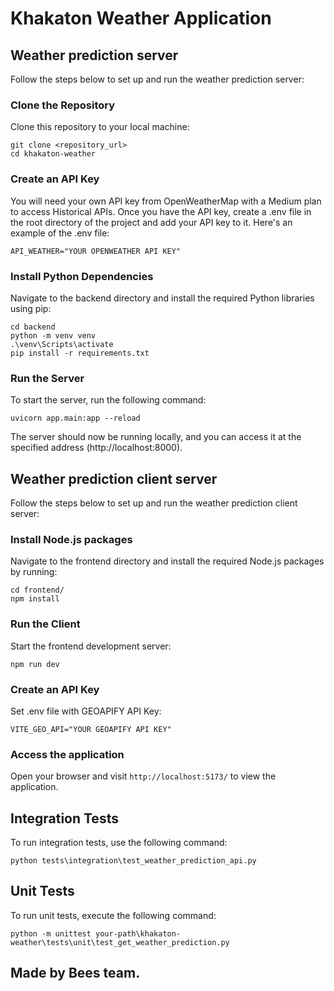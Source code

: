 # Khakaton Weather Application

## Weather prediction server

Follow the steps below to set up and run the weather prediction server:

### Clone the Repository

Clone this repository to your local machine:

```
git clone <repository_url>
cd khakaton-weather
```

### Create an API Key

You will need your own API key from OpenWeatherMap with a Medium plan to access Historical APIs. Once you have the API key, create a .env file in the root directory of the project and add your API key to it. Here's an example of the .env file:

```
API_WEATHER="YOUR OPENWEATHER API KEY"
```

### Install Python Dependencies

Navigate to the backend directory and install the required Python libraries using pip:

```
cd backend
python -m venv venv
.\venv\Scripts\activate
pip install -r requirements.txt
```

### Run the Server

To start the server, run the following command:

```
uvicorn app.main:app --reload
```

The server should now be running locally, and you can access it at the specified address (http://localhost:8000).

## Weather prediction client server

Follow the steps below to set up and run the weather prediction client server:

### Install Node.js packages

Navigate to the frontend directory and install the required Node.js packages by running:

```
cd frontend/
npm install
```

### Run the Client

Start the frontend development server:

```
npm run dev
```

### Create an API Key

Set .env file with GEOAPIFY API Key:

```
VITE_GEO_API="YOUR GEOAPIFY API KEY"
```

### Access the application

Open your browser and visit `http://localhost:5173/` to view the application.

## Integration Tests

To run integration tests, use the following command:

```
python tests\integration\test_weather_prediction_api.py
```

## Unit Tests

To run unit tests, execute the following command:

```
python -m unittest your-path\khakaton-weather\tests\unit\test_get_weather_prediction.py
```

## Made by Bees team.
